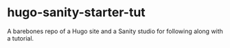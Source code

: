 # hugo-sanity-starter-tut
A barebones repo of a Hugo site and a Sanity studio for following along with a tutorial.
